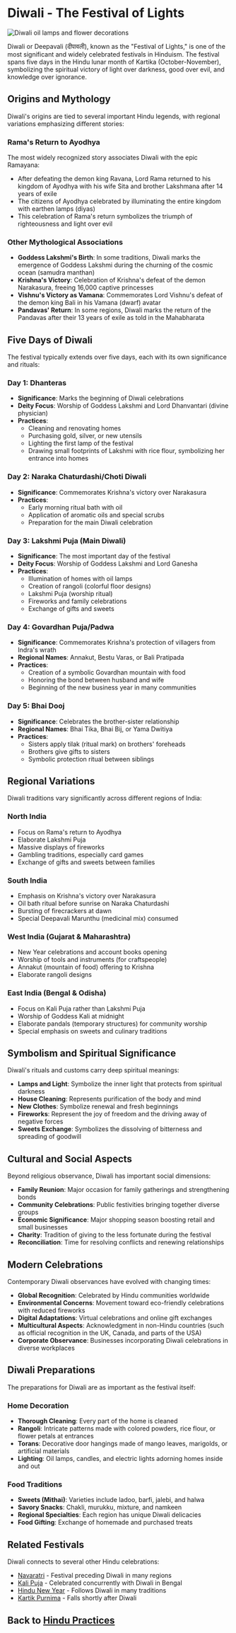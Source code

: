 # Diwali - The Festival of Lights

![Diwali oil lamps and flower decorations](diwali_lights.jpg)

Diwali or Deepavali (दीपावली), known as the "Festival of Lights," is one of the most significant and widely celebrated festivals in Hinduism. The festival spans five days in the Hindu lunar month of Kartika (October-November), symbolizing the spiritual victory of light over darkness, good over evil, and knowledge over ignorance.

## Origins and Mythology

Diwali's origins are tied to several important Hindu legends, with regional variations emphasizing different stories:

### Rama's Return to Ayodhya

The most widely recognized story associates Diwali with the epic Ramayana:

- After defeating the demon king Ravana, Lord Rama returned to his kingdom of Ayodhya with his wife Sita and brother Lakshmana after 14 years of exile
- The citizens of Ayodhya celebrated by illuminating the entire kingdom with earthen lamps (diyas)
- This celebration of Rama's return symbolizes the triumph of righteousness and light over evil

### Other Mythological Associations

- **Goddess Lakshmi's Birth**: In some traditions, Diwali marks the emergence of Goddess Lakshmi during the churning of the cosmic ocean (samudra manthan)
- **Krishna's Victory**: Celebration of Krishna's defeat of the demon Narakasura, freeing 16,000 captive princesses
- **Vishnu's Victory as Vamana**: Commemorates Lord Vishnu's defeat of the demon king Bali in his Vamana (dwarf) avatar
- **Pandavas' Return**: In some regions, Diwali marks the return of the Pandavas after their 13 years of exile as told in the Mahabharata

## Five Days of Diwali

The festival typically extends over five days, each with its own significance and rituals:

### Day 1: Dhanteras

- **Significance**: Marks the beginning of Diwali celebrations
- **Deity Focus**: Worship of Goddess Lakshmi and Lord Dhanvantari (divine physician)
- **Practices**:
  - Cleaning and renovating homes
  - Purchasing gold, silver, or new utensils
  - Lighting the first lamp of the festival
  - Drawing small footprints of Lakshmi with rice flour, symbolizing her entrance into homes

### Day 2: Naraka Chaturdashi/Choti Diwali

- **Significance**: Commemorates Krishna's victory over Narakasura
- **Practices**:
  - Early morning ritual bath with oil
  - Application of aromatic oils and special scrubs
  - Preparation for the main Diwali celebration

### Day 3: Lakshmi Puja (Main Diwali)

- **Significance**: The most important day of the festival
- **Deity Focus**: Worship of Goddess Lakshmi and Lord Ganesha
- **Practices**:
  - Illumination of homes with oil lamps
  - Creation of rangoli (colorful floor designs)
  - Lakshmi Puja (worship ritual)
  - Fireworks and family celebrations
  - Exchange of gifts and sweets

### Day 4: Govardhan Puja/Padwa

- **Significance**: Commemorates Krishna's protection of villagers from Indra's wrath
- **Regional Names**: Annakut, Bestu Varas, or Bali Pratipada
- **Practices**:
  - Creation of a symbolic Govardhan mountain with food
  - Honoring the bond between husband and wife
  - Beginning of the new business year in many communities

### Day 5: Bhai Dooj

- **Significance**: Celebrates the brother-sister relationship
- **Regional Names**: Bhai Tika, Bhai Bij, or Yama Dwitiya
- **Practices**:
  - Sisters apply tilak (ritual mark) on brothers' foreheads
  - Brothers give gifts to sisters
  - Symbolic protection ritual between siblings

## Regional Variations

Diwali traditions vary significantly across different regions of India:

### North India

- Focus on Rama's return to Ayodhya
- Elaborate Lakshmi Puja
- Massive displays of fireworks
- Gambling traditions, especially card games
- Exchange of gifts and sweets between families

### South India

- Emphasis on Krishna's victory over Narakasura
- Oil bath ritual before sunrise on Naraka Chaturdashi
- Bursting of firecrackers at dawn
- Special Deepavali Marunthu (medicinal mix) consumed

### West India (Gujarat & Maharashtra)

- New Year celebrations and account books opening
- Worship of tools and instruments (for craftspeople)
- Annakut (mountain of food) offering to Krishna
- Elaborate rangoli designs

### East India (Bengal & Odisha)

- Focus on Kali Puja rather than Lakshmi Puja
- Worship of Goddess Kali at midnight
- Elaborate pandals (temporary structures) for community worship
- Special emphasis on sweets and culinary traditions

## Symbolism and Spiritual Significance

Diwali's rituals and customs carry deep spiritual meanings:

- **Lamps and Light**: Symbolize the inner light that protects from spiritual darkness
- **House Cleaning**: Represents purification of the body and mind
- **New Clothes**: Symbolize renewal and fresh beginnings
- **Fireworks**: Represent the joy of freedom and the driving away of negative forces
- **Sweets Exchange**: Symbolizes the dissolving of bitterness and spreading of goodwill

## Cultural and Social Aspects

Beyond religious observance, Diwali has important social dimensions:

- **Family Reunion**: Major occasion for family gatherings and strengthening bonds
- **Community Celebrations**: Public festivities bringing together diverse groups
- **Economic Significance**: Major shopping season boosting retail and small businesses
- **Charity**: Tradition of giving to the less fortunate during the festival
- **Reconciliation**: Time for resolving conflicts and renewing relationships

## Modern Celebrations

Contemporary Diwali observances have evolved with changing times:

- **Global Recognition**: Celebrated by Hindu communities worldwide
- **Environmental Concerns**: Movement toward eco-friendly celebrations with reduced fireworks
- **Digital Adaptations**: Virtual celebrations and online gift exchanges
- **Multicultural Aspects**: Acknowledgment in non-Hindu countries (such as official recognition in the UK, Canada, and parts of the USA)
- **Corporate Observance**: Businesses incorporating Diwali celebrations in diverse workplaces

## Diwali Preparations

The preparations for Diwali are as important as the festival itself:

### Home Decoration

- **Thorough Cleaning**: Every part of the home is cleaned
- **Rangoli**: Intricate patterns made with colored powders, rice flour, or flower petals at entrances
- **Torans**: Decorative door hangings made of mango leaves, marigolds, or artificial materials
- **Lighting**: Oil lamps, candles, and electric lights adorning homes inside and out

### Food Traditions

- **Sweets (Mithai)**: Varieties include ladoo, barfi, jalebi, and halwa
- **Savory Snacks**: Chakli, murukku, mixture, and namkeen
- **Regional Specialties**: Each region has unique Diwali delicacies
- **Food Gifting**: Exchange of homemade and purchased treats

## Related Festivals

Diwali connects to several other Hindu celebrations:

- [Navaratri](./navaratri.md) - Festival preceding Diwali in many regions
- [Kali Puja](./kali_puja.md) - Celebrated concurrently with Diwali in Bengal
- [Hindu New Year](./hindu_new_year.md) - Follows Diwali in many traditions
- [Kartik Purnima](./kartik_purnima.md) - Falls shortly after Diwali

## Back to [Hindu Practices](./README.md)
